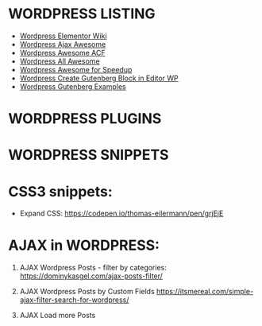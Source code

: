 # WORDPRESS LISTING
* [Wordpress Elementor Wiki](https://github.com/nvminhtu/Worpdress-Elementor)
* [Wordpress Ajax Awesome](https://github.com/nvminhtu/Wordpress-Ajax-Awesome)
* [Wordpress Awesome ACF](https://github.com/nvminhtu/awesome-acf)
* [Wordpress All Awesome](https://github.com/nvminhtu/awesome-wordpress)
* [Wordpress Awesome for Speedup](https://github.com/nvminhtu/awesome-wp-speed-up)
* [Wordpress Create Gutenberg Block in Editor WP](https://github.com/nvminhtu/create-guten-block)
* [Wordpress Gutenberg Examples](https://github.com/nvminhtu/gutenberg-examples)

# WORDPRESS PLUGINS

# WORDPRESS SNIPPETS

# CSS3 snippets:
* Expand CSS: https://codepen.io/thomas-eilermann/pen/grjEjE


# AJAX in WORDPRESS:
1. AJAX Wordpress Posts - filter by categories:
https://dominykasgel.com/ajax-posts-filter/

2. AJAX Wordpress Posts by Custom Fields
https://itsmereal.com/simple-ajax-filter-search-for-wordpress/

3. AJAX Load more Posts

